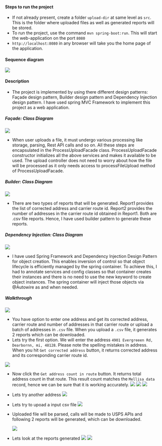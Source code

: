 
#### Steps to run the project
 - If not already present, create a folder `upload-dir` at same level as `src`. This is the folder where uploaded files as well as generated reports will be stored.
 - To run the project, use the command `mvn spring-boot:run`. This will start the web-application on the port `8080`
 - `http://localhost:8080` in any browser will take you the home page of the application.
#### Sequence diagram
 ![](src/main/resources/screen-shots/sequence.png)
#### Description
 - The project is implemented by using there different design patterns: Façade design pattern, Builder design pattern and Dependency Injection design pattern. I have used spring MVC Framework to implement this project as a web application.
##### Façade: Class Diagram
 ![](src/main/resources/screen-shots/facade.png) 
 - When user uploads a file, it must undergo various processing like storage, parsing, Rest API calls and so on. All these steps are encapsulated in the ProcessUploadFacade class. ProcessUploadFacade constructor initializes all the above services and makes it available to be used. The upload controller does not need to worry about how the file will be processed as it only needs access to processFileUpload method of ProcessUploadFacade.
##### Builder: Class Diagram
 ![](src/main/resources/screen-shots/builder.png)
 - There are two types of reports that will be generated. Report1 provides the list of corrected address and carrier route id. Report2 provides the number of addresses in the carrier route id obtained in Report1. Both are .csv file reports. Hence, I have used builder pattern to generate these reports.
##### Dependency Injection: Class Diagram
 ![](src/main/resources/screen-shots/dependency-injection.png)
 - I have used Spring Framework and Dependency Injection Design Pattern for object creation. This enables inversion of control so that object lifecycle is efficiently managed by the spring container. To achieve this, I had to annotate services and config classes so that container creates their instances and there is no need to use the new keyword to create object instances. The spring container will inject those objects via @Autowire as and when needed.
 
##### Walkthrough 
 ![](src/main/resources/screen-shots/1.png)
 - You have option to enter one address and get its corrected address, carrier route and number of addresses in that carrier route or upload a batch of addresses in `.csv` file. When you upload a `.csv` file, it generates 2 reports which can be downloaded. 
 - Lets try the first option. We will enter the address `4901 Evergreeen Rd, Dearbornn, mi, 48128`. Please note the spelling mistakes in address. When you hit `Get corrected address` button, it returns corrected address and its corresponding carrier route id.
  
![](src/main/resources/screen-shots/2.png) 
 - Now click the `Get address count in route` button. It returns total address count in that route. This result count matches the `Mellisa data` record, hence we can be sure that it is working accurately.
   ![](src/main/resources/screen-shots/3.png) 
   ![](src/main/resources/screen-shots/4.png) 
   ![](src/main/resources/screen-shots/5.png)

 - Lets try another address
   ![](src/main/resources/screen-shots/6.png)

 - Lets try to upoad a input csv file
   ![](src/main/resources/screen-shots/7.png)
 - Uploaded file will be parsed, calls will be made to USPS APIs and following 2 reports will be generated, which can be downloaded.
 
   ![](src/main/resources/screen-shots/8.png)
    
 - Lets look at the reports generated
   ![](src/main/resources/screen-shots/9.png)
   ![](src/main/resources/screen-shots/10.png)


 